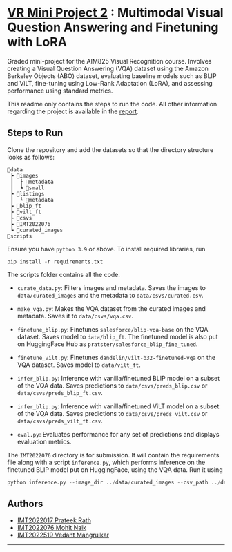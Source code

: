 # [VR Mini Project 2](https://github.com/mohit065/VR_Project2_MohitNaik_IMT2022076) : Multimodal Visual Question Answering and Finetuning with LoRA

Graded mini-project for the AIM825 Visual Recognition course. Involves creating a Visual Question Answering (VQA) dataset using the Amazon Berkeley Objects (ABO) dataset, evaluating baseline models such as BLIP and ViLT, fine-tuning using Low-Rank Adaptation (LoRA), and assessing performance using standard metrics.

This readme only contains the steps to run the code. All other information regarding the project is available in the [report](report.pdf).

## Steps to Run

Clone the repository and add the datasets so that the directory structure looks as follows:

```none
📂data
 ┣ 📂images
 ┃  ┣ 📂metadata
 ┃  ┗ 📂small
 ┣ 📂listings
 ┃  ┗ 📂metadata
 ┣ 📂blip_ft
 ┣ 📂vilt_ft
 ┣ 📂csvs
 ┣ 📂IMT2022076
 ┗ 📂curated_images
📂scripts
```

Ensure you have `python 3.9` or above. To install required libraries, run

```none
pip install -r requirements.txt
```

The scripts folder contains all the code.

- `curate_data.py`: Filters images and metadata. Saves the images to `data/curated_images` and the metadata to `data/csvs/curated.csv`.
  
- `make_vqa.py`: Makes the VQA dataset from the curated images and metadata. Saves it to `data/csvs/vqa.csv`.
  
- `finetune_blip.py`: Finetunes `salesforce/blip-vqa-base` on the VQA dataset. Saves model to `data/blip_ft`. The finetuned model is also put on HuggingFace Hub as `pratster/salesforce_blip_fine_tuned`.
  
- `finetune_vilt.py`: Finetunes `dandelin/vilt-b32-finetuned-vqa` on the VQA dataset. Saves model to `data/vilt_ft`.
  
- `infer_blip.py`: Inference with vanilla/finetuned BLIP model on a subset of the VQA data. Saves predictions to `data/csvs/preds_blip.csv` or `data/csvs/preds_blip_ft.csv`.
  
- `infer_blip.py`: Inference with vanilla/finetuned ViLT model on a subset of the VQA data. Saves predictions to `data/csvs/preds_vilt.csv` or `data/csvs/preds_vilt_ft.csv`.
  
- `eval.py`: Evaluates performance for any set of predictions and displays evaluation metrics.

The `IMT2022076` directory is for submission. It will contain the requirements file along with a script `inference.py`, which performs inference on the finetuned BLIP model put on HuggingFace, using the VQA data. Run it using

```python
python inference.py --image_dir ../data/curated_images --csv_path ../data/csvs/vqa.csv
```

## Authors

- [IMT2022017 Prateek Rath](https://github.com/prateek-rath)
- [IMT2022076 Mohit Naik](https://github.com/mohit065)
- [IMT2022519 Vedant Mangrulkar](https://github.com/MVedant21)

---
